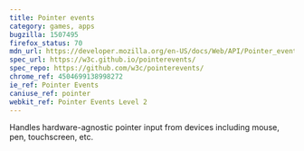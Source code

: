 ```yaml
---
title: Pointer events
category: games, apps
bugzilla: 1507495
firefox_status: 70
mdn_url: https://developer.mozilla.org/en-US/docs/Web/API/Pointer_events
spec_url: https://w3c.github.io/pointerevents/
spec_repo: https://github.com/w3c/pointerevents/
chrome_ref: 4504699138998272
ie_ref: Pointer Events
caniuse_ref: pointer
webkit_ref: Pointer Events Level 2
---
```


Handles hardware-agnostic pointer input from devices including mouse, pen, touchscreen, etc.
